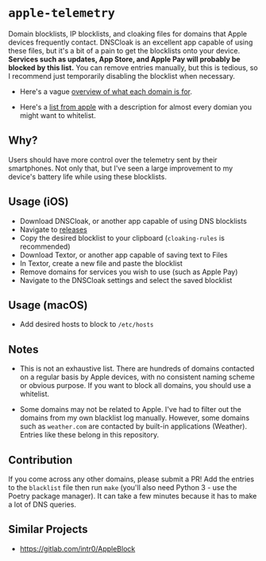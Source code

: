 # `apple-telemetry`

Domain blocklists, IP blocklists, and cloaking files for domains that Apple devices frequently contact. DNSCloak is an excellent app capable of using these files, but it's a bit of a pain to get the blocklists onto your device. **Services such as updates, App Store, and Apple Pay will probably be blocked by this list.** You can remove entries manually, but this is tedious, so I recommend just temporarily disabling the blocklist when necessary.

- Here's a vague [overview of what each domain is for](https://github.com/adversarialtools/apple-telemetry/wiki/Domains).

- Here's a [list from apple](https://support.apple.com/en-us/HT210060) with a description for almost every domian you might want to whitelist.

## Why?

Users should have more control over the telemetry sent by their smartphones. Not only that, but I've seen a large improvement to my device's battery life while using these blocklists.

## Usage (iOS)

- Download DNSCloak, or another app capable of using DNS blocklists
- Navigate to [releases](https://github.com/adversarialtools/apple-telemetry/releases)
- Copy the desired blocklist to your clipboard (`cloaking-rules` is recommended)
- Download Textor, or another app capable of saving text to Files
- In Textor, create a new file and paste the blocklist
- Remove domains for services you wish to use (such as Apple Pay)
- Navigate to the DNSCloak settings and select the saved blocklist

## Usage (macOS)

- Add desired hosts to block to `/etc/hosts`

## Notes

* This is not an exhaustive list. There are hundreds of domains contacted on a regular basis by Apple devices, with no consistent naming scheme or obvious purpose. If you want to block all domains, you should use a whitelist.

* Some domains may not be related to Apple. I've had to filter out the domains from my own blacklist log manually. However, some domains such as `weather.com` are contacted by built-in applications (Weather). Entries like these belong in this repository.

## Contribution

If you come across any other domains, please submit a PR! Add the entries to the `blacklist` file then run `make` (you'll also need Python 3 - use the Poetry package manager). It can take a few minutes because it has to make a lot of DNS queries.

## Similar Projects

- https://gitlab.com/intr0/AppleBlock
